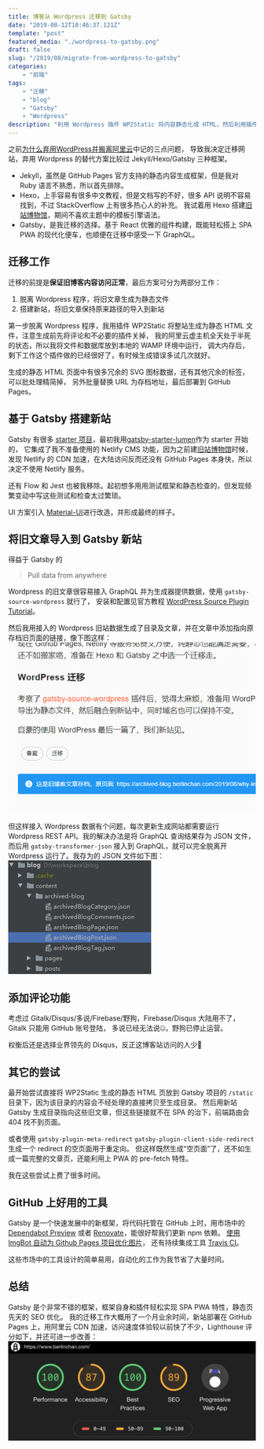 ```yaml
---
title: 博客从 Wordpress 迁移到 Gatsby
date: "2019-08-12T10:46:37.121Z"
template: "post"
featured_media: "./wordpress-to-gatsby.png"
draft: false
slug: "/2019/08/migrate-from-wordpress-to-gatsby"
categories: 
    - "前端"
tags:
    - "迁移"
    - "blog"
    - "Gatsby"
    - "Wordpress"
description: "利用 Wordpress 插件 WP2Static 将内容静态化成 HTML，然后利用插件 gatsby-source-wordpress 提供的数据，为旧 blog 内容生成目录，并连接到静态化后的 HTML"
---
```


<!-- endExcerpt -->

之前[为什么弃用WordPress并搬离阿里云](https://www.berlinchan.com/2019/08/why-leave-wordpress-and-aliyun/)中记的三点问题，
导致我决定迁移网站，弃用 Wordpress 的替代方案比较过 Jekyll/Hexo/Gatsby 三种框架。

- Jekyll，虽然是 GitHub Pages 官方支持的静态内容生成框架，但是我对 Ruby 语言不熟悉，所以首先排除。
- Hexo，上手容易有很多中文教程，但是文档写的不好，很多 API 说明不容易找到，不过 StackOverflow 上有很多热心人的补充。
    我试着用 Hexo 搭建[旧站博物馆](https://museum.berlinchan.com)，期间不喜欢主题中的模板引擎语法。
- Gatsby，是我迁移的选择。基于 React 优雅的组件构建，既能轻松搭上 SPA PWA 的现代化便车，也顺便在迁移中感受一下 GraphQL。

## 迁移工作
迁移的前提是**保证旧博客内容访问正常**，最后方案可分为两部分工作：

1. 脱离 Wordpress 程序，将旧文章生成为静态文件
2. 搭建新站，将旧文章保持原来路径的导入到新站

第一步脱离 Wordpress 程序，我用插件 WP2Static 将整站生成为静态 HTML 文件，注意生成前先将评论和不必要的插件关掉，
我的阿里云虚主机全天处于半死的状态，所以我将文件和数据库放到本地的 WAMP 环境中运行，
调大内存后，剩下工作这个插件做的已经很好了，有时候生成错误多试几次就好。

生成的静态 HTML 页面中有很多冗余的 SVG 图标数据，还有其他冗余的标签，可以批处理精简掉，
另外批量替换 URL 为存档地址，最后部署到 GitHub Pages。

## 基于 Gatsby 搭建新站
Gatsby 有很多 [starter 项目](https://www.gatsbyjs.org/starters/)，最初我用[gatsby-starter-lumen](https://github.com/alxshelepenok/gatsby-starter-lumen)作为 starter 开始的，
它集成了我不准备使用的 Netlify CMS 功能，因为之前建[旧站博物馆](https://museum.berlinchan.com)时候，
发现 Netlify 的 CDN 加速，在大陆访问反而还没有 GitHub Pages 本身快，所以决定不使用 Netlify 服务。

还有 Flow 和 Jest 也被我移除。起初想多用用测试框架和静态检查的，但发现频繁变动中写这些测试和检查太过繁琐。

UI 方案引入 [Material-UI](https://material-ui.com/)进行改造，并形成最终的样子。

## 将旧文章导入到 Gatsby 新站
得益于 Gatsby 的

> Pull data from anywhere

Wordpress 的旧文章很容易接入 GraphQL 并为生成器提供数据，使用 `gatsby-source-wordpress` 就行了，
安装和配置见官方教程 [WordPress Source Plugin Tutorial](https://www.gatsbyjs.org/tutorial/wordpress-source-plugin-tutorial/)。

然后我用接入的 Wordpress 旧站数据生成了目录及文章，并在文章中添加指向原存档旧页面的链接，像下图这样：
![archived-blog-tips](./archived-blog-tips.png)

但这样接入 Wordpress 数据有个问题，每次更新生成网站都需要运行 Wordpress REST API。我的解决办法是将 GraphQL 查询结果存为 JSON 文件，
而后用 `gatsby-transformer-json` 接入到 GraphQL，就可以完全脱离开 Wordpress 运行了。我存为的 JSON 文件如下图：
![archived-blog-json](./archived-blog-json.png)

## 添加评论功能
考虑过 Gitalk/Disqus/多说/Firebase/野狗，Firebase/Disqus 大陆用不了，Gitalk 只能用 GitHub 账号登陆，
多说已经无法说🤐，野狗已停止运营。

权衡后还是选择业界领先的 Disqus，反正这博客站访问的人少🤣

## 其它的尝试
最开始尝试直接将 WP2Static 生成的静态 HTML 页放到 Gatsby 项目的 `/static` 目录下，因为该目录的内容会不经处理的直接拷贝至生成目录。
然后用新站 Gatsby 生成目录指向这些旧文章，但这些链接就不在 SPA 的治下，前端路由会 404 找不到页面。

或者使用 `gatsby-plugin-meta-redirect` `gatsby-plugin-client-side-redirect` 生成一个 redirect 的空页面用于重定向。
但这样既然生成“空页面”了，还不如生成一篇完整的文章页，还能利用上 PWA 的 pre-fetch 特性。

我在这些尝试上费了很多时间。

## GitHub 上好用的工具
Gatsby 是一个快速发展中的新框架，将代码托管在 GitHub 上时，用市场中的 [Dependabot Preview](https://github.com/marketplace/dependabot-preview)
或者 [Renovate](https://github.com/marketplace/renovate)，能很好帮我们更新 npm 依赖。
[使用 ImgBot 自动为 Github Pages 项目优化图片](https://www.berlinchan.com/2019/08/imgBot-optimize-image-asset-for-github-pages-project)，
还有持续集成工具 [Travis CI](https://github.com/marketplace/travis-ci)。

这些市场中的工具设计的简单易用，自动化的工作为我节省了大量时间。

## 总结
Gatsby 是个非常不错的框架，框架自身和插件轻松实现 SPA PWA 特性，静态页先天的 SEO 优化。
我的迁移工作大概用了一个月业余时间，新站部署在 GitHub Pages 上，用阿里云 CDN 加速，访问速度体验较以前快了不少，Lighthouse 评分如下，并还可进一步改善：
![lighthouse-audit](./lighthouse-audit.png)
